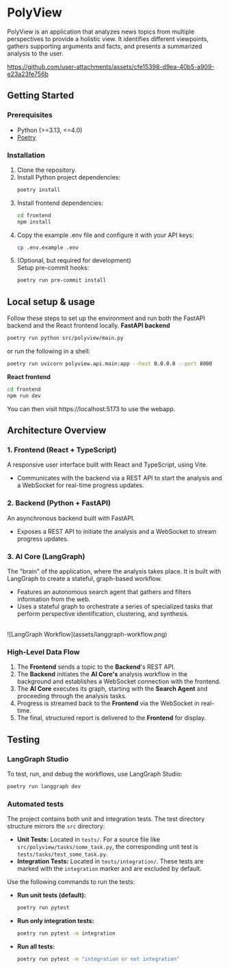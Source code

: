 # PolyView
PolyView is an application that analyzes news topics from multiple perspectives to provide a holistic view. It
identifies different viewpoints, gathers supporting arguments and facts, and presents a summarized analysis to the user.

https://github.com/user-attachments/assets/cfe15398-d9ea-40b5-a909-e23a23fe756b

## Getting Started

### Prerequisites
- Python (>=3.13, <=4.0)
- [Poetry](https://python-poetry.org/)

### Installation
1. Clone the repository.
2. Install Python project dependencies:
   ```bash
   poetry install
   ```
3. Install frontend dependencies:
   ```bash
   cd frontend
   npm install
   ```
4. Copy the example .env file and configure it with your API keys:
   ```bash
   cp .env.example .env 
   ```
5. (Optional, but required for development)<br>
   Setup pre-commit hooks:
   ```bash
   poetry run pre-commit install
   ```

## Local setup & usage
Follow these steps to set up the environment and run both the FastAPI backend and the React frontend locally.
**FastAPI backend**
```bash
poetry run python src/polyview/main.py
```
or run the following in a shell: 
```bash
poetry run uvicorn polyview.api.main:app --host 0.0.0.0 --port 8000
```

**React frontend**
```bash
cd frontend
npm run dev
```

You can then visit https://localhost:5173 to use the webapp.

## Architecture Overview
### 1. Frontend (React + TypeScript)
A responsive user interface built with React and TypeScript, using Vite.
-   Communicates with the backend via a REST API to start the analysis and a WebSocket for real-time progress updates.

### 2. Backend (Python + FastAPI)
An asynchronous backend built with FastAPI. 
- Exposes a REST API to initiate the analysis and a WebSocket to stream progress updates.

### 3. AI Core (LangGraph)
The "brain" of the application, where the analysis takes place. It is built with LangGraph to create a stateful, graph-based workflow.
-   Features an autonomous search agent that gathers and filters information from the web.
-   Uses a stateful graph to orchestrate a series of specialized tasks that perform perspective identification, clustering, and synthesis.
<br>
![LangGraph Workflow](assets/langgraph-workflow.png)

### High-Level Data Flow
1.  The **Frontend** sends a topic to the **Backend**'s REST API.
2.  The **Backend** initiates the **AI Core's** analysis workflow in the background and establishes a WebSocket connection with the frontend.
3.  The **AI Core** executes its graph, starting with the **Search Agent** and proceeding through the analysis tasks.
4.  Progress is streamed back to the **Frontend** via the WebSocket in real-time.
5.  The final, structured report is delivered to the **Frontend** for display.

## Testing
### LangGraph Studio
To test, run, and debug the workflows, use LangGraph Studio:

```bash
poetry run langgraph dev
```

### Automated tests
The project contains both unit and integration tests. The test directory structure mirrors the `src` directory:
- **Unit Tests:** Located in `tests/`. For a source file like `src/polyview/tasks/some_task.py`, the corresponding unit
  test is `tests/tasks/test_some_task.py`.
- **Integration Tests:** Located in `tests/integration/`. These tests are marked with the `integration` marker and are
  excluded by default.

Use the following commands to run the tests:
- **Run unit tests (default):**
  ```bash
  poetry run pytest
  ```
- **Run only integration tests:**
  ```bash
  poetry run pytest -m integration
  ```
- **Run all tests:**
   ```bash
   poetry run pytest -m "integration or not integration"
   ```